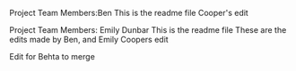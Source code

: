 
Project Team Members:Ben
This is the readme file
Cooper's edit

Project Team Members: Emily Dunbar
This is the readme file
These are the edits made by Ben, and Emily
Coopers edit

Edit for Behta to merge
